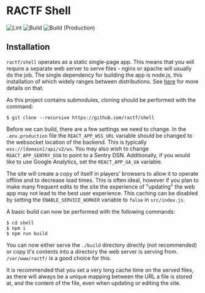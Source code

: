 # RACTF Shell

![Lint](https://github.com/ractf/shell/workflows/Lint/badge.svg) ![Build](https://github.com/ractf/shell/workflows/Build/badge.svg) ![Build (Production)](https://github.com/ractf/shell/workflows/Build%20(Production)/badge.svg)

## Installation

`ractf/shell` operates as a static single-page app. This means that you will
require a separate web server to serve files - nginx or apache will usually do
the job. The single dependency for building the app is node.js, this
installation of which widely ranges between distributions. See
[here](https://docs.npmjs.com/downloading-and-installing-node-js-and-npm) for
more details on that.

As this project contains submodules, cloning should be performed with the
command:

```
$ git clone --recursive https://github.com/ractf/shell
```

Before we can build, there are a few settings we need to change. In the
`.env.production` file the `REACT_APP_WSS_URL` variable should be changed to
the websocket location of the backend. This is typically
`wss://[domain]/api/v2/ws`. You may also wish to change `REACT_APP_SENTRY_DSN`
to point to a Sentry DSN. Additionally, if you would like to use Google
Analytics, set the `REACT_APP_GA_UA` variable.

The site will create a copy of itself in players' browsers to allow it to
operate offline and to decrease load times. This is often ideal, however if
you plan to make many frequent edits to the site the experience of "updating"
the web app may not lead to the best user experience. This caching can be
disabled by setting the `ENABLE_SERVICE_WORKER` variable to `false` in
`src/index.js`.

A basic build can now be performed with the following commands:

```
$ cd shell
$ npm i
$ npm run build
```

You can now either serve the `./build` directory directly (not recommended) or
copy it's contents into a directory the web server is serving from.
`/var/www/ractf/` is a good choice for this.

It is recommended that you set a very long cache time on the served files, as
there will always be a unique mapping between the URL a file is stored at, and
the content of the file, even when updating or editing the site.
